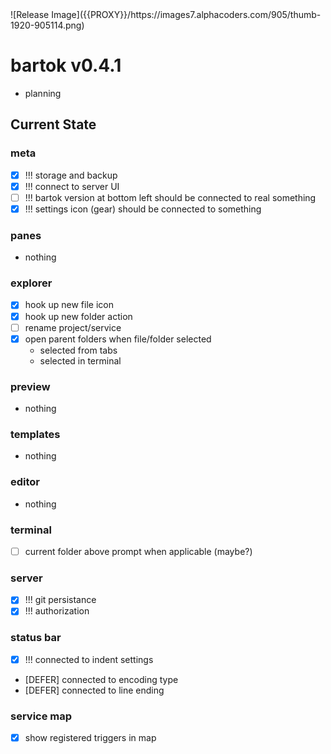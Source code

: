 <!-- no-select -->
<h1 style="display:none"></h1>
![Release Image]({{PROXY}}/https://images7.alphacoders.com/905/thumb-1920-905114.png)

# bartok v0.4.1
  - planning

## Current State

### meta
  - [X] !!! storage and backup
  - [X] !!! connect to server UI
  - [ ] !!! bartok version at bottom left should be connected to real something
  - [X] !!! settings icon (gear) should be connected to something

### panes
  - nothing

### explorer
  - [X] hook up new file icon
  - [X] hook up new folder action
  - [ ] rename project/service
  - [X] open parent folders when file/folder selected
    - selected from tabs
    - selected in terminal

### preview
  - nothing

### templates
  - nothing

### editor
  - nothing

### terminal
  - [ ] current folder above prompt when applicable (maybe?)

### server
  - [X] !!! git persistance
  - [X] !!! authorization

### status bar
  - [X] !!! connected to indent settings
  - [DEFER] connected to encoding type
  - [DEFER] connected to line ending

### service map
  - [X] show registered triggers in map


